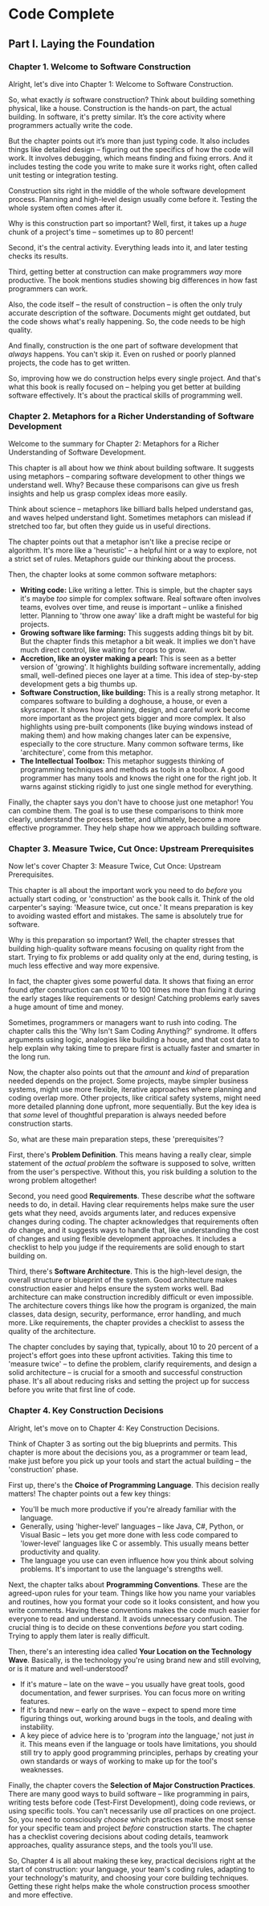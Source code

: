 # Code Complete

## Part I. Laying the Foundation

### Chapter 1. Welcome to Software Construction

Alright, let's dive into Chapter 1: Welcome to Software Construction.

So, what exactly *is* software construction? Think about building something physical, like a house. Construction is the hands-on part, the actual building. In software, it's pretty similar. It’s the core activity where programmers actually write the code.

But the chapter points out it’s more than just typing code. It also includes things like detailed design – figuring out the specifics of how the code will work. It involves debugging, which means finding and fixing errors. And it includes testing the code you write to make sure it works right, often called unit testing or integration testing.

Construction sits right in the middle of the whole software development process. Planning and high-level design usually come before it. Testing the whole system often comes after it.

Why is this construction part so important? Well, first, it takes up a *huge* chunk of a project's time – sometimes up to 80 percent!

Second, it's the central activity. Everything leads into it, and later testing checks its results.

Third, getting better at construction can make programmers *way* more productive. The book mentions studies showing big differences in how fast programmers can work.

Also, the code itself – the result of construction – is often the only truly accurate description of the software. Documents might get outdated, but the code shows what's really happening. So, the code needs to be high quality.

And finally, construction is the one part of software development that *always* happens. You can't skip it. Even on rushed or poorly planned projects, the code has to get written.

So, improving how we do construction helps every single project. And that's what this book is really focused on – helping you get better at building software effectively. It's about the practical skills of programming well.

### Chapter 2. Metaphors for a Richer Understanding of Software Development

Welcome to the summary for Chapter 2: Metaphors for a Richer Understanding of Software Development.

This chapter is all about how we *think* about building software. It suggests using metaphors – comparing software development to other things we understand well. Why? Because these comparisons can give us fresh insights and help us grasp complex ideas more easily.

Think about science – metaphors like billiard balls helped understand gas, and waves helped understand light. Sometimes metaphors can mislead if stretched too far, but often they guide us in useful directions.

The chapter points out that a metaphor isn't like a precise recipe or algorithm. It's more like a 'heuristic' – a helpful hint or a way to explore, not a strict set of rules. Metaphors guide our thinking about the process.

Then, the chapter looks at some common software metaphors:

*   **Writing code:** Like writing a letter. This is simple, but the chapter says it's maybe *too* simple for complex software. Real software often involves teams, evolves over time, and reuse is important – unlike a finished letter. Planning to 'throw one away' like a draft might be wasteful for big projects.
*   **Growing software like farming:** This suggests adding things bit by bit. But the chapter finds this metaphor a bit weak. It implies we don't have much direct control, like waiting for crops to grow.
*   **Accretion, like an oyster making a pearl:** This is seen as a better version of 'growing'. It highlights building software incrementally, adding small, well-defined pieces one layer at a time. This idea of step-by-step development gets a big thumbs up.
*   **Software Construction, like building:** This is a really strong metaphor. It compares software to building a doghouse, a house, or even a skyscraper. It shows how planning, design, and careful work become more important as the project gets bigger and more complex. It also highlights using pre-built components (like buying windows instead of making them) and how making changes later can be expensive, especially to the core structure. Many common software terms, like 'architecture', come from this metaphor.
*   **The Intellectual Toolbox:** This metaphor suggests thinking of programming techniques and methods as tools in a toolbox. A good programmer has many tools and knows the right one for the right job. It warns against sticking rigidly to just one single method for everything.

Finally, the chapter says you don't have to choose just one metaphor! You can combine them. The goal is to use these comparisons to think more clearly, understand the process better, and ultimately, become a more effective programmer. They help shape how we approach building software.

### Chapter 3. Measure Twice, Cut Once: Upstream Prerequisites

Now let's cover Chapter 3: Measure Twice, Cut Once: Upstream Prerequisites.

This chapter is all about the important work you need to do *before* you actually start coding, or 'construction' as the book calls it. Think of the old carpenter's saying: 'Measure twice, cut once.' It means preparation is key to avoiding wasted effort and mistakes. The same is absolutely true for software.

Why is this preparation so important? Well, the chapter stresses that building high-quality software means focusing on quality right from the start. Trying to fix problems or add quality only at the end, during testing, is much less effective and way more expensive.

In fact, the chapter gives some powerful data. It shows that fixing an error found *after* construction can cost 10 to 100 times more than fixing it during the early stages like requirements or design! Catching problems early saves a huge amount of time and money.

Sometimes, programmers or managers want to rush into coding. The chapter calls this the 'Why Isn't Sam Coding Anything?' syndrome. It offers arguments using logic, analogies like building a house, and that cost data to help explain why taking time to prepare first is actually faster and smarter in the long run.

Now, the chapter also points out that the *amount* and *kind* of preparation needed depends on the project. Some projects, maybe simpler business systems, might use more flexible, iterative approaches where planning and coding overlap more. Other projects, like critical safety systems, might need more detailed planning done upfront, more sequentially. But the key idea is that *some* level of thoughtful preparation is always needed before construction starts.

So, what are these main preparation steps, these 'prerequisites'?

First, there's **Problem Definition**. This means having a really clear, simple statement of the *actual problem* the software is supposed to solve, written from the user's perspective. Without this, you risk building a solution to the wrong problem altogether!

Second, you need good **Requirements**. These describe *what* the software needs to do, in detail. Having clear requirements helps make sure the user gets what they need, avoids arguments later, and reduces expensive changes during coding. The chapter acknowledges that requirements often *do* change, and it suggests ways to handle that, like understanding the cost of changes and using flexible development approaches. It includes a checklist to help you judge if the requirements are solid enough to start building on.

Third, there's **Software Architecture**. This is the high-level design, the overall structure or blueprint of the system. Good architecture makes construction easier and helps ensure the system works well. Bad architecture can make construction incredibly difficult or even impossible. The architecture covers things like how the program is organized, the main classes, data design, security, performance, error handling, and much more. Like requirements, the chapter provides a checklist to assess the quality of the architecture.

The chapter concludes by saying that, typically, about 10 to 20 percent of a project's effort goes into these upfront activities. Taking this time to 'measure twice' – to define the problem, clarify requirements, and design a solid architecture – is crucial for a smooth and successful construction phase. It's all about reducing risks and setting the project up for success before you write that first line of code.

### Chapter 4. Key Construction Decisions

Alright, let's move on to Chapter 4: Key Construction Decisions.

Think of Chapter 3 as sorting out the big blueprints and permits. This chapter is more about the decisions you, as a programmer or team lead, make just before you pick up your tools and start the actual building – the 'construction' phase.

First up, there's the **Choice of Programming Language**. This decision really matters! The chapter points out a few key things:
*   You'll be much more productive if you're already familiar with the language.
*   Generally, using 'higher-level' languages – like Java, C#, Python, or Visual Basic – lets you get more done with less code compared to 'lower-level' languages like C or assembly. This usually means better productivity and quality.
*   The language you use can even influence how you think about solving problems. It's important to use the language's strengths well.

Next, the chapter talks about **Programming Conventions**. These are the agreed-upon rules for your team. Things like how you name your variables and routines, how you format your code so it looks consistent, and how you write comments. Having these conventions makes the code much easier for everyone to read and understand. It avoids unnecessary confusion. The crucial thing is to decide on these conventions *before* you start coding. Trying to apply them later is really difficult.

Then, there's an interesting idea called **Your Location on the Technology Wave**. Basically, is the technology you're using brand new and still evolving, or is it mature and well-understood?
*   If it's mature – late on the wave – you usually have great tools, good documentation, and fewer surprises. You can focus more on writing features.
*   If it's brand new – early on the wave – expect to spend more time figuring things out, working around bugs in the tools, and dealing with instability.
*   A key piece of advice here is to 'program *into* the language,' not just *in* it. This means even if the language or tools have limitations, you should still try to apply good programming principles, perhaps by creating your own standards or ways of working to make up for the tool's weaknesses.

Finally, the chapter covers the **Selection of Major Construction Practices**. There are many good ways to build software – like programming in pairs, writing tests before code (Test-First Development), doing code reviews, or using specific tools. You can't necessarily use *all* practices on one project. So, you need to consciously *choose* which practices make the most sense for your specific team and project *before* construction starts. The chapter has a checklist covering decisions about coding details, teamwork approaches, quality assurance steps, and the tools you'll use.

So, Chapter 4 is all about making these key, practical decisions right at the start of construction: your language, your team's coding rules, adapting to your technology's maturity, and choosing your core building techniques. Getting these right helps make the whole construction process smoother and more effective.
